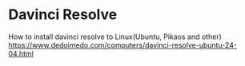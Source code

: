 # Davinci Resolve
How to install davinci resolve to Linux(Ubuntu, Pikaos and other)
https://www.dedoimedo.com/computers/davinci-resolve-ubuntu-24-04.html
